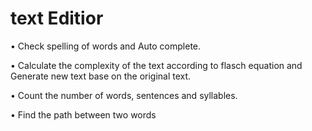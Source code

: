 # text Editior

•	Check spelling of words and Auto complete.

•	Calculate the complexity of the text according to flasch equation and Generate new text base on the original text.

•	Count the number of words, sentences and syllables. 

•	Find the path between two words
